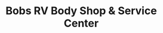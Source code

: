 ---
title: "Bobs RV Body Shop & Service Center"
url: /marion/bobs-rv-body-shop-und-service-center/
shop: Wohnwagen
---